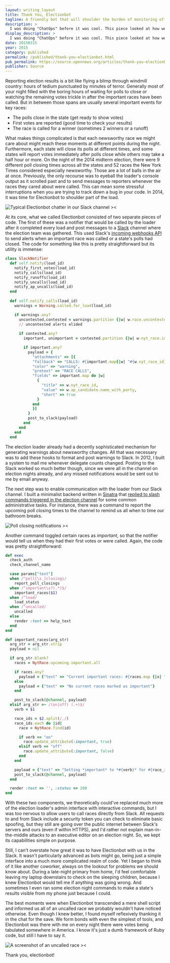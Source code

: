 ```yaml
---
layout: writing_layout
title: Thank You, Electionbot
tagline: A friendly bot that will shoulder the burden of monitoring offers peace of mind as well as efficient notifications.
description: >
  I was doing "ChatOps" before it was cool. This piece looked at how we used Slack webhooks and posting to keep track of the election loading bot via Slack without needing to login to dedicated systems to monitor.
display_description: >
  I was doing "ChatOps" before it was cool. This piece looked at how we used Slack webhooks and posting to keep track of the election loading bot via Slack without needing to login to dedicated systems to monitor. More details on the entire system and other screenshots are located on the [New York Times election loader]({% link _projects/nytimes-election-loader %}) project page. 
date: 20150315
year: 2015
category: published
permalink: /published/thank-you-electionbot.html
pub_permalink: https://source.opennews.org/articles/thank-you-electionbot/
publisher: Source
---
```

Reporting election results is a bit like flying a blimp through windmill country: hours of tedium punctuated by minutes of terror. Generally most of your night filled with the boring hours of waiting for polls to close or watching the remaining votes trickle in after the important races have been called. But in between those spans are usually several important events for key races:
- The polls close in the state (get ready to show votes)
- First votes are reported (good time to check your results)
- The race is called for a winner (sometimes 2 winners or a runoff)

What makes things complicated is that each newsworthy race we might care about might reach these moments at different points during the night. Furthermore, each state will close its polls at different times, and some states will report votes immediately after polls close while others may take a half hour or more. On the night of the 2014 midterm election, there were 9 different poll closing times across all the states and 52 races the New York Times considered especially newsworthy. Those are a lot of balls in the air at once. Previously, the only recourse was to eyeball the loader's console output as it scrolled past and to send messages to reporters whenever the races they cared about were called. This can mean some stressful interruptions when you are trying to track down a bug in your code. In 2014, it was time for Electionbot to shoulder part of the load.

![Typical Electionbot chatter in our Slack channel ><](/images/writing/thank-you-electionbot/typical-chatter.jpg)

At its core, what we called Electionbot consisted of two separate pieces of code. The first of these was a notifier that would be called by the loader after it completed every load and post messages to a [Slack](https://slack.com/) channel where the election team was gathered. This used Slack's [incoming webhooks API](https://api.slack.com/incoming-webhooks) to send alerts when an important race was called or a state's polls had closed. The code for something like this is pretty straightforward but its utility is immense:

```ruby
class SlackNotifier
  def self.notify(load_id)
    notify_first_votes(load_id)
    notify_calls(load_id)
    notify_runoffs(load_id)
    notify_uncalls(load_id)
    notify_ap_uncalls(load_id)
  end
  
  def self.notify_calls(load_id)
    warnings = Warning.called.for_load(load_id)

    if warnings.any?
      uncontested,contested = warnings.partition {|w| w.race.uncontested? }
      // uncontested alerts elided
      
      if contested.any?
        important, unimportant = contested.partition {|w| w.nyt_race.important? }

        if important.any?
          payload = {
            "attachments" => [{
            "fallback" => "CALLS: #{important.map{|w| "#{w.nyt_race_id}: #{w.ap_candidate.name_with_party}"}.join("; ")}",
            "color" => "warning",
            "pretext" => "RACE CALLS",
            "fields" => important.map do |w|
              {
                "title" => w.nyt_race_id,
                "value" => w.ap_candidate.name_with_party,
                "short" => true
              }
            end
            }]
          }
          post_to_slack(payload)
        end
      end
    end
  end
```

The election loader already had a decently sophisticated mechanism for generating warnings about newsworthy changes. All that was necessary was to add these hooks to format and post warnings to Slack. In 2012, I built a system to mail me whenever delegate counts changed. Posting to the Slack worked so much better though, since we were all in the channel on election nights already, and any missed notifications would be sent out to me by email anyway.

The next step was to enable communication with the loader from our Slack channel. I built a minimalist backend written in [Sinatra](http://sinatrarb.com/) that [replied to slash commands triggered in the election channel](https://api.slack.com/slash-commands) for some common administrative tasks. For instance, there was a command to report the upcoming poll closing times to the channel to remind us all when to time our bathroom breaks.

![Poll closing notifications ><](/images/writing/thank-you-electionbot/poll-closings.jpg)

Another command toggled certain races as _important_, so that the notifier would tell us when they had their first votes or were called. Again, the code was pretty straightforward:

```ruby
def exec
  check_auth
  check_channel_name

  case params["text"]
  when /^poll[\s_]closings/
    report_poll_closings
  when /^important\s?(.*)$/
    important_races($1)
  when /^load/
    load_status
  when /^uncalled/
    uncalled
  else
    render :text => help_text
  end
end

def important_races(arg_str)
  arg_str = arg_str.strip
  payload = nil

  if arg_str.blank?
    races = NytRace.upcoming.important.all

    if races.any?
      payload = {"text" => "Current important races: #{races.map {|x| "`#{x.id}`"}.join(",")}"}
    else
      payload = {"text" => "No current races marked as important"}
    end

    post_to_slack(@channel, payload)
  elsif arg_str =~ /(on|off) (.+)$/
    verb = $1

    race_ids = $2.split(/,/)
    race_ids.each do |id|
      race = NytRace.find(id)

      if verb == "on"
        race.update_attribute(:important, true)
      elsif verb == "off"
        race.update_attribute(:important, false)
      end
    end

    payload = {"text" => "Setting *important* to *#{verb}* for #{race_ids.map {|x| "`#{x}`"}.join(",")}"}
    post_to_slack(@channel, payload)
  end

  render :text => '', :status => 200 
end
```

With these two components, we theoretically could've replaced much more of the election loader's admin interface with interactive commands, but I was too nervous to allow users to call races directly from Slack. All requests to and from Slack include a security token you can check to eliminate basic spoofing, but they still are going over the public internet between Slack's servers and ours (even if within HTTPS), and I'd rather not explain man-in-the-middle attacks to an executive editor on an election night. So, we kept its capabilities simple on purpose.

Still, I can't overstate how great it was to have Electionbot with us in the Slack. It wasn't particularly advanced as bots might go, being just a simple interface into a much more complicated realm of code. Yet I began to think of it like another coworker, always on the lookout for problems we should know about. During a late-night primary from home, I'd feel comfortable leaving my laptop downstairs to check on the sleeping children, because I knew Electionbot would tell me if anything was going wrong. And sometimes I even ran some election night commands to make a state's results visible from my phone just because I could.

The best moments were when Electionbot transcended a mere shell script and informed us all of an uncalled race we probably wouldn't have noticed otherwise. Even though I knew better, I found myself reflexively thanking it in the chat for the save. We form bonds with even the simplest of tools, and Electionbot was there with me on every night there were votes being tabulated somewhere in America. I know it's just a dumb framework of Ruby code, but still I have to say it.

![A screenshot of an uncalled race ><](/images/writing/thank-you-electionbot/uncalled_race.png)

Thank you, electionbot!